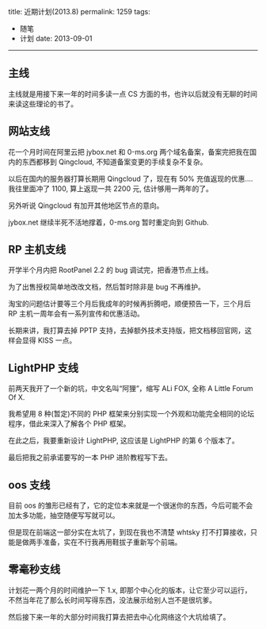 title: 近期计划(2013.8)
permalink: 1259
tags:
  - 随笔
  - 计划
date: 2013-09-01
---

## 主线

主线就是用接下来一年的时间多读一点 CS 方面的书，也许以后就没有无聊的时间来读这些理论的书了。

## 网站支线

花一个月时间在阿里云把 jybox.net 和 0-ms.org 两个域名备案，备案完把我在国内的东西都移到 Qingcloud, 不知道备案变更的手续复杂不复杂。

以后在国内的服务器打算长期用 Qingcloud 了，现在有 50% 充值返现的优惠&#8230;.我往里面冲了 1100, 算上返现一共 2200 元, 估计够用一两年的了。

另外听说 Qingcloud 有加开其他地区节点的意向。

jybox.net 继续半死不活地撑着，0-ms.org 暂时重定向到 Github.

## RP 主机支线

开学半个月内把 RootPanel 2.2 的 bug 调试完，把香港节点上线。

为了出售授权简单地改改文档，然后暂时除非是 bug 不再维护。

淘宝的问题估计要等三个月后我成年的时候再折腾吧，顺便预告一下，三个月后 RP 主机一周年会有一系列宣传和优惠活动。

长期来讲，我打算去掉 PPTP 支持，去掉额外技术支持版，把文档移回官网，这样会显得 KISS 一点。

## LightPHP 支线

前两天我开了一个新的坑，中文名叫“阿狸”，缩写 ALi FOX, 全称 A Little Forum Of X.

我希望用 8 种(暂定)不同的 PHP 框架来分别实现一个外观和功能完全相同的论坛程序，借此来深入了解各个 PHP 框架。

在此之后，我要重新设计 LightPHP, 这应该是 LightPHP 的第 6 个版本了。

最后把我之前承诺要写的一本 PHP 进阶教程写下去。

## oos 支线

目前 oos 的雏形已经有了，它的定位本来就是一个很迷你的东西，今后可能不会加太多功能，抽空随便写写就可以。

但是现在前端这一部分实在太坑了，到现在我也不清楚 whtsky 打不打算接收，只能是做两手准备，实在不行我再用鞋拔子重新写个前端。

## 零毫秒支线

计划花一两个月的时间维护一下 1.x, 即那个中心化的版本，让它至少可以运行，不然当年花了那么长时间写得东西，没法展示给别人岂不是很坑爹。

然后接下来一年的大部分时间我打算去把去中心化网络这个大坑给填了。
